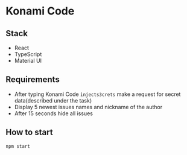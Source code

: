 # Konami Code

## Stack

- React
- TypeScript
- Material UI

## Requirements

- After typing Konami Code `injects3crets` make a request for secret data(described under the task)
- Display 5 newest issues names and nickname of the author
- After 15 seconds hide all issues

## How to start

`npm start`
